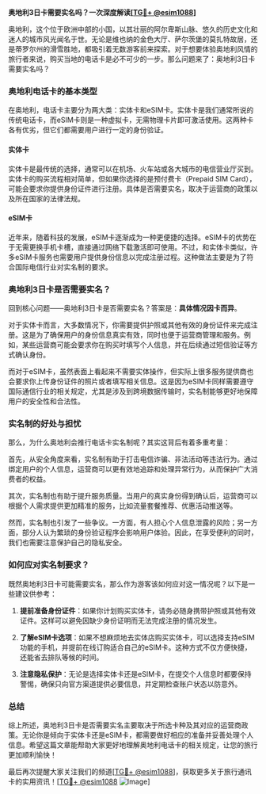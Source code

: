**奥地利3日卡需要实名吗？一次深度解读[[TG💪+ @esim1088](https://t.me/s/esim1088)]**

奥地利，这个位于欧洲中部的小国，以其壮丽的阿尔卑斯山脉、悠久的历史文化和迷人的城市风光闻名于世。无论是维也纳的金色大厅、萨尔茨堡的莫扎特故居，还是蒂罗尔州的滑雪胜地，都吸引着无数游客前来探索。对于想要体验奥地利风情的旅行者来说，购买当地的电话卡是必不可少的一步。那么问题来了：奥地利3日卡需要实名吗？

### 奥地利电话卡的基本类型

在奥地利，电话卡主要分为两大类：实体卡和eSIM卡。实体卡是我们通常所说的传统电话卡，而eSIM卡则是一种虚拟卡，无需物理卡片即可激活使用。这两种卡各有优劣，但它们都需要用户进行一定的身份验证。

#### 实体卡

实体卡是最传统的选择，通常可以在机场、火车站或各大城市的电信营业厅买到。实体卡的购买流程相对简单，但如果你选择的是预付费卡（Prepaid SIM Card），可能会要求你提供身份证件进行注册。具体是否需要实名，取决于运营商的政策以及所在国家的法律法规。

#### eSIM卡

近年来，随着科技的发展，eSIM卡逐渐成为一种更便捷的选择。eSIM卡的优势在于无需更换手机卡槽，直接通过网络下载激活即可使用。不过，和实体卡类似，许多eSIM卡服务也需要用户提供身份信息以完成注册过程。这种做法主要是为了符合国际电信行业对实名制的要求。

### 奥地利3日卡是否需要实名？

回到核心问题——奥地利3日卡是否需要实名？答案是：**具体情况因卡而异**。

对于实体卡而言，大多数情况下，你需要提供护照或其他有效的身份证件来完成注册。这是为了确保用户的身份信息真实有效，同时也便于运营商管理和服务。例如，某些运营商可能会要求你在购买时填写个人信息，并在后续通过短信验证等方式确认身份。

而对于eSIM卡，虽然表面上看起来不需要实体操作，但实际上很多服务提供商也会要求你上传身份证件的照片或者填写相关信息。这是因为eSIM卡同样需要遵守国际通信行业的相关规定，尤其是涉及到跨境数据传输时，实名制能够更好地保障用户的安全性和合法性。

### 实名制的好处与担忧

那么，为什么奥地利会推行电话卡实名制呢？其实这背后有着多重考量：

首先，从安全角度来看，实名制有助于打击电信诈骗、非法活动等违法行为。通过绑定用户的个人信息，运营商可以更有效地追踪和处理异常行为，从而保护广大消费者的权益。

其次，实名制也有助于提升服务质量。当用户的真实身份得到确认后，运营商可以根据个人需求提供更加精准的服务，比如流量套餐推荐、优惠活动推送等。

然而，实名制也引发了一些争议。一方面，有人担心个人信息泄露的风险；另一方面，部分人认为繁琐的身份验证程序会影响用户体验。因此，在享受便利的同时，我们也需要注意保护自己的隐私安全。

### 如何应对实名制要求？

既然奥地利3日卡可能需要实名，那么作为游客该如何应对这一情况呢？以下是一些建议供参考：

1. **提前准备身份证件**：如果你计划购买实体卡，请务必随身携带护照或其他有效证件。这样可以避免因缺少身份证明而无法完成注册的情况发生。
   
2. **了解eSIM卡选项**：如果不想麻烦地去实体店购买实体卡，可以选择支持eSIM功能的手机，并提前在线订购适合自己的eSIM卡。这种方式不仅方便快捷，还能省去排队等候的时间。

3. **注意隐私保护**：无论是选择实体卡还是eSIM卡，在提交个人信息时都要保持警惕，确保只向官方渠道提供必要信息，并定期检查账户状态以防意外。

### 总结

综上所述，奥地利3日卡是否需要实名主要取决于所选卡种及其对应的运营商政策。无论你是倾向于实体卡还是eSIM卡，都需要做好相应的准备并妥善处理个人信息。希望这篇文章能帮助大家更好地理解奥地利电话卡的相关规定，让您的旅行更加顺利愉快！

最后再次提醒大家关注我们的频道[[TG💪+ @esim1088](https://t.me/s/esim1088)]，获取更多关于旅行通讯卡的实用资讯！[[TG💪+ @esim1088](https://t.me/s/esim1088) ![Image](https://i.postimg.cc/4NQfJmqS/Snipaste-2025-05-13-00-14-12.png)]
